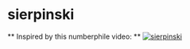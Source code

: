 # sierpinski
** Inspired by this numberphile video: **
[![sierpinski](https://img.youtube.com/vi/FnRhnZbDprE/0.jpg)](https://www.youtube.com/watch?v=FnRhnZbDprE&t=165s)

